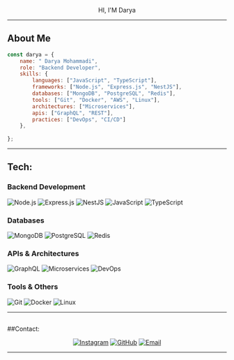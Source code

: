 <div align="center" color='red'>

HI, I'M Darya

</div>

---

## About Me

```javascript
const darya = {
    name: " Darya Mohammadi",
    role: "Backend Developer",
    skills: {
        languages: ["JavaScript", "TypeScript"],
        frameworks: ["Node.js", "Express.js", "NestJS"],
        databases: ["MongoDB", "PostgreSQL", "Redis"],
        tools: ["Git", "Docker", "AWS", "Linux"],
        architectures: ["Microservices"],
        apis: ["GraphQL", "REST"],
        practices: ["DevOps", "CI/CD"]
    },
    
};
```

---

## Tech:

### Backend Development
![Node.js](https://img.shields.io/badge/Node.js-43853D?style=for-the-badge&logo=node.js&logoColor=white)
![Express.js](https://img.shields.io/badge/Express.js-404D59?style=for-the-badge&logo=express&logoColor=white)
![NestJS](https://img.shields.io/badge/NestJS-E0234E?style=for-the-badge&logo=nestjs&logoColor=white)
![JavaScript](https://img.shields.io/badge/JavaScript-F7DF1E?style=for-the-badge&logo=javascript&logoColor=black)
![TypeScript](https://img.shields.io/badge/TypeScript-007ACC?style=for-the-badge&logo=typescript&logoColor=white)

### Databases
![MongoDB](https://img.shields.io/badge/MongoDB-4EA94B?style=for-the-badge&logo=mongodb&logoColor=white)
![PostgreSQL](https://img.shields.io/badge/PostgreSQL-316192?style=for-the-badge&logo=postgresql&logoColor=white)
![Redis](https://img.shields.io/badge/Redis-DC382D?style=for-the-badge&logo=redis&logoColor=white)

### APIs & Architectures
![GraphQL](https://img.shields.io/badge/GraphQL-E10098?style=for-the-badge&logo=graphql&logoColor=white)
![Microservices](https://img.shields.io/badge/Microservices-FF6B6B?style=for-the-badge&logo=kubernetes&logoColor=white)
![DevOps](https://img.shields.io/badge/DevOps-0078D4?style=for-the-badge&logo=azure-devops&logoColor=white)

### Tools & Others
![Git](https://img.shields.io/badge/Git-F05032?style=for-the-badge&logo=git&logoColor=white)
![Docker](https://img.shields.io/badge/Docker-2496ED?style=for-the-badge&logo=docker&logoColor=white)
![Linux](https://img.shields.io/badge/Linux-FCC624?style=for-the-badge&logo=linux&logoColor=black)

---

##
##Contact:
<div align="center">

[![Instagram](https://img.shields.io/badge/Instagram-@daryamhm7-E4405F?style=for-the-badge&logo=instagram&logoColor=white)](https://instagram.com/daryamhm7)
[![GitHub](https://img.shields.io/badge/GitHub-daryamhm77-181717?style=for-the-badge&logo=github&logoColor=white)](https://github.com/daryamhm77)
[![Email](https://img.shields.io/badge/Email-Contact%20Me-D14836?style=for-the-badge&logo=gmail&logoColor=white)](mailto:your-email@example.com)

</div>

---


